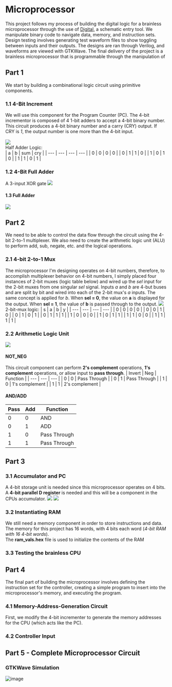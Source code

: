 # Microprocessor
This project follows my process of building the digital logic for a brainless microprocessor through the use of [Digital](https://github.com/hneemann/Digital/releases/latest/download/Digital.zip), a schematic entry tool. We manipulate binary code to navigate data, memory, and instruction sets.
</br>
Design testing involves generating test waveform files to show toggling between inputs and their outputs. The designs are ran through Verilog, and waveforms are viewed with GTKWave. The final delivery of the project is a brainless microprocessor that is programmable through the manipulation of  </br>



## Part 1
We start by building a combinational logic circuit using primitive components. 
### 1.1 4-Bit Increment
We will use this component for the Program Counter (PC). The 4-bit incrementor is composed of 4 1-bit adders to accept a 4-bit binary number. This circuit produces a 4-bit binary number and a carry (CRY) output. If CRY is _1_, the output number is one more than the 4-bit input. </br> </br>
![](https://github.com/KayeJD/Microprocessor/blob/main/4bitinc.gif) </br>
Half Adder Logic: </br>
| a | b | sum | cry |
| --- | --- | --- | --- |
| 0 | 0 | 0 | 0 |
| 0 | 1 | 1 | 0 |
| 1 | 0 | 1 | 0 |
| 1 | 1 | 0 | 1 |
### 1.2 4-Bit Full Adder
A 3-input XOR gate 
![](https://github.com/KayeJD/Microprocessor/blob/main/4bitadder.gif)
#### 1.3 Full Adder
![](https://github.com/KayeJD/Microprocessor/blob/main/fulladder.gif)



## Part 2
We need to be able to control the data flow through the circuit using the 4-bit 2-to-1 multiplexer. We also need to create the arithmetic logic unit (ALU) to perform add, sub, negate, etc. and the logical operations. 
### 2.1 4-bit 2-to-1 Mux
The microprocessor I'm designing operates on 4-bit numbers, therefore, to accomplish multiplexer behavior on 4-bit numbers, I simply placed four instances of 2-bit muxes (logic table below) and wired up the _sel_ input for the 2-bit muxes from one singular _sel_ signal. Inputs _a_ and _b_ are 4-but buses and are split by bit and wired into each of the 2-bit mux's _a_ inputs. The same concept is applied for _b_. When **sel = 0**, the value on **a** is displayed for the output. When **sel = 1**, the value of **b** is passed through to the output. 
![](https://github.com/KayeJD/Microprocessor/blob/main/4bitmux.gif) </br>
2-bit-mux logic:
| s | a | b | y |
| --- | --- | --- | --- |
| 0 | 0 | 0 | 0 |
| 0 | 0 | 1 | 0 |
| 0 | 1 | 0 | 1 |
| 0 | 1 | 1 | 1 |
| 1 | 0 | 0 | 0 |
| 1 | 0 | 1 | 1 |
| 1 | 1 | 0 | 0 |
| 1 | 1 | 1 | 1 |
### 2.2 Arithmetic Logic Unit 

![](https://github.com/KayeJD/Microprocessor/blob/main/alu.gif)
#### NOT_NEG
This circuit component can perform **2's complement** operations, **1's complement** operations, or allow input to **pass through**.
| Invert | Neg | Function |
| --- | --- | --- |
| 0 | 0 | Pass Through |
| 0 | 1 | Pass Through |
| 1 | 0 | 1's complement |
| 1 | 1 | 2's complement |
#### AND/ADD 
| Pass | Add | Function |
| --- | --- | --- |
| 0 | 0 | AND |
| 0 | 1 | ADD |
| 1 | 0 | Pass Through |
| 1 | 1 | Pass Through |



## Part 3

### 3.1 Accumulator and PC
A 4-bit storage unit is needed since this microprocessor operates on 4 bits. A **4-bit parallel D register** is needed and this will be a component in the CPUs accumulator. 
![](https://github.com/KayeJD/Microprocessor/blob/main/4bitreg.gif)
![](https://github.com/KayeJD/Microprocessor/blob/main/pc.gif)
### 3.2 Instantiating RAM
We still need a memory component in order to store instructions and data. The memory for this project has 16 words, with 4 bits each word (_4-bit RAM with 16 4-bit words_). </br>
The **ram_vals.hex** file is used to initialize the contents of the RAM

### 3.3 Testing the brainless CPU

## Part 4
The final part of building the microprocessor involves defining the instruction set for the controller, creating a simple program to insert into the microprocessor's memory, and executing the program.
### 4.1 Memory-Address-Generation Circuit
First, we modify the 4-bit incrementer to generate the memory addresses for the CPU (which acts like the PC). 
### 4.2 Controller Input

## Part 5 - Complete Microprocessor Circuit
### GTKWave Simulation
![image](https://github.com/KayeJD/Microprocessor/assets/139111295/df8670d6-a2df-457b-827c-d9ae23ee01cd)
